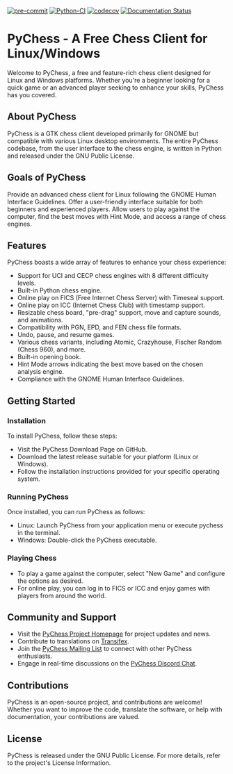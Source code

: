 [![pre-commit](https://img.shields.io/badge/pre--commit-enabled-brightgreen?logo=pre-commit)](https://github.com/pre-commit/pre-commit)
[![Python-CI](https://github.com/pychess/pychess/actions/workflows/run-tests.yml/badge.svg)](https://github.com/pychess/pychess/actions/workflows/run-tests.yml)
[![codecov](https://codecov.io/gh/pychess/pychess/branch/master/graph/badge.svg)](https://codecov.io/gh/pychess/pychess)
[![Documentation Status](https://readthedocs.org/projects/pychess/badge/?version=latest)](http://pychess.readthedocs.org/en/latest/?badge=latest)

# PyChess - A Free Chess Client for Linux/Windows
Welcome to PyChess, a free and feature-rich chess client designed for Linux and Windows platforms. Whether you're a beginner looking for a quick game or an advanced player seeking to enhance your skills, PyChess has you covered.

## About PyChess
PyChess is a GTK chess client developed primarily for GNOME but compatible with various Linux desktop environments. The entire PyChess codebase, from the user interface to the chess engine, is written in Python and released under the GNU Public License.

## Goals of PyChess
Provide an advanced chess client for Linux following the GNOME Human Interface Guidelines.
Offer a user-friendly interface suitable for both beginners and experienced players.
Allow users to play against the computer, find the best moves with Hint Mode, and access a range of chess engines.

## Features
PyChess boasts a wide array of features to enhance your chess experience:

* Support for UCI and CECP chess engines with 8 different difficulty levels.
* Built-in Python chess engine.
* Online play on FICS (Free Internet Chess Server) with Timeseal support.
* Online play on ICC (Internet Chess Club) with timestamp support.
* Resizable chess board, "pre-drag" support, move and capture sounds, and animations.
* Compatibility with PGN, EPD, and FEN chess file formats.
* Undo, pause, and resume games.
* Various chess variants, including Atomic, Crazyhouse, Fischer Random (Chess 960), and more.
* Built-in opening book.
* Hint Mode arrows indicating the best move based on the chosen analysis engine.
* Compliance with the GNOME Human Interface Guidelines.

## Getting Started
### Installation
To install PyChess, follow these steps:

* Visit the PyChess Download Page on GitHub.
* Download the latest release suitable for your platform (Linux or Windows).
* Follow the installation instructions provided for your specific operating system.

### Running PyChess
Once installed, you can run PyChess as follows:

* Linux: Launch PyChess from your application menu or execute pychess in the terminal.
* Windows: Double-click the PyChess executable.

### Playing Chess
* To play a game against the computer, select "New Game" and configure the options as desired.
* For online play, you can log in to FICS or ICC and enjoy games with players from around the world.

## Community and Support
* Visit the [PyChess Project Homepage](https://pychess.github.io/) for project updates and news.
* Contribute to translations on [Transifex](https://www.transifex.com/projects/p/pychess/).
* Join the [PyChess Mailing List](http://groups.google.com/group/pychess-people) to connect with other PyChess enthusiasts.
* Engage in real-time discussions on the [PyChess Discord Chat](https://discord.gg/aPs8RKr). 

## Contributions
PyChess is an open-source project, and contributions are welcome! Whether you want to improve the code, translate the software, or help with documentation, your contributions are valued.

## License
PyChess is released under the GNU Public License. For more details, refer to the project's License Information.
